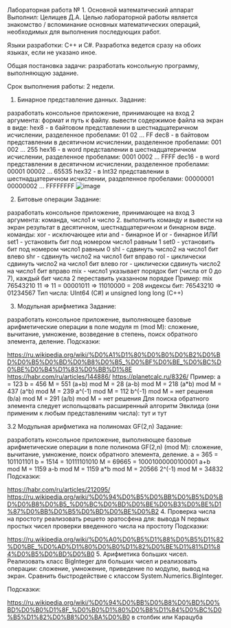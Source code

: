 Лабораторная работа № 1. Основной математический аппарат
Выполнил: Целищев Д.А.
Целью лабораторной работы является знакомство / вспоминание основных математических операций, необходимых для выполнения последующих работ.

Языки разработки: С++ и С#. Разработка ведется сразу на обоих языках, если не указано иное.

Общая постановка задачи: разработать консольную программу, выполняющую задание.

Срок выполнения работы: 2 недели.

1. Бинарное представление данных.
Задание:

разработать консольное приложение, принимающее на вход 2 аргумента: формат и путь к файлу.
вывести содержимое файла на экран в виде:
hex8 - в байтовом представлении в шестнадцатеричном исчислении, разделенное пробелами: 01 02 ... FF
dec8 - в байтовом представлении в десятичном исчислении, разделенное пробелами: 001 002 ... 255
hex16 - в word представлении в шестнадцатеричном исчислении, разделенное пробелами: 0001 0002 ... FFFF
dec16 - в word представлении в десятичном исчислении, разделенное пробелами: 00001 00002 ... 65535
hex32 - в Int32 представлении в шестнадцатеричном исчислении, разделенное пробелами: 00000001 00000002 ... FFFFFFFF
![image](https://github.com/sdamnt/MAISABPO/assets/145904134/26428389-f016-40be-831e-64a8ccc8308e)

2. Битовые операции
Задание:

разработать консольное приложение, принимающее на вход 3 аргумента: команда, число1 и число 2.
выполнить команду и вывести на экран результат в десятичном, шестнадцатеричном и бинарном виде.
команды:
xor - исключающее или
and - бинарное И
or - бинарное ИЛИ
set1 - установить бит под номером число1 равным 1
set0 - установить бит под номером число1 равным 0
shl - сдвинуть число2 на число1 бит влево
shr - сдвинуть число2 на число1 бит вправо
rol - циклически сдвинуть число2 на число1 бит влево
ror - циклически сдвинуть число2 на число1 бит вправо
mix - число1 указывает порядок бит (числа от 0 до 7), каждый бит числа 2 переставить указанном порядке
Пример: mix 76543210 11 => 11 = 00001011 => 11010000 = 208
        индексы бит:            76543210 => 01234567 
Тип числа: UInt64 (C#) и unsigned long long (C++)


3. Модульная арифметика
Задание:

разработать консольное приложение, выполняющее базовые арифметические операции в поле модуля m (mod M): сложение, вычитание, умножение, возведение в степень, поиск обратного элемента, деление.
Подсказки:

https://ru.wikipedia.org/wiki/%D0%A1%D1%80%D0%B0%D0%B2%D0%BD%D0%B5%D0%BD%D0%B8%D0%B5_%D0%BF%D0%BE_%D0%BC%D0%BE%D0%B4%D1%83%D0%BB%D1%8E
https://habr.com/ru/articles/144886/
https://planetcalc.ru/8326/
Пример:
a = 123
b = 456
M = 551
(a+b) mod M = 28
(a-b) mod M = 218
(a*b) mod M = 437
(a^b) mod M = 239
a^(-1) mod M = 112
b^(-1) mod M = нет решения
(b/a) mod M = 291
(a/b) mod M = нет решения
Для поиска обратного элемента следует испольщовать расширенный алгоритм Эвклида (они применим к любым представлениям числа): тут и тут

3.2 Модульная арифметика на полиномах GF(2,n)
Задание:

разработать консольное приложение, выполняющее базовые арифметические операции в поле полинома GF(2,n) (mod M): сложение, вычитание, умножение, поиск обратного элемента, деление.
a = 365   = 101101101
b = 1514  = 10111101010
M = 69665 = 10001000000100001
a+b mod M = 1159
a-b mod M = 1159
a*b mod M = 20566
2^(-1) mod M = 34832
Подсказки:

https://habr.com/ru/articles/212095/
https://ru.wikipedia.org/wiki/%D0%94%D0%B5%D0%BB%D0%B5%D0%BD%D0%B8%D0%B5_%D0%BC%D0%BD%D0%BE%D0%B3%D0%BE%D1%87%D0%BB%D0%B5%D0%BD%D0%BE%D0%B2
4. Проверка числа на простоту
реализовать решето эратосфена для:
вывода N первых простых чисел
проверки введенного числа на простоту
Подсказки:

https://ru.wikipedia.org/wiki/%D0%A0%D0%B5%D1%88%D0%B5%D1%82%D0%BE_%D0%AD%D1%80%D0%B0%D1%82%D0%BE%D1%81%D1%84%D0%B5%D0%BD%D0%B0
5. Арифметика больших чисел.
Реализовать класс BigInteger для больших чисел и реализовать операции: сложение, умножение, приведение по модулю, вывод на экран. Сравнить быстродействие с классом System.Numerics.BigInteger.

Подсказки:

https://ru.wikipedia.org/wiki/%D0%94%D0%BB%D0%B8%D0%BD%D0%BD%D0%B0%D1%8F_%D0%B0%D1%80%D0%B8%D1%84%D0%BC%D0%B5%D1%82%D0%B8%D0%BA%D0%B0
в столбик или Карацуба
